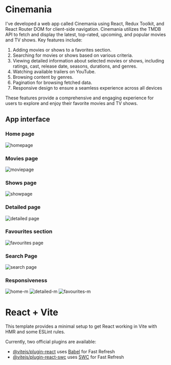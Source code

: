 # Cinemania
I've developed a web app called Cinemania using React, Redux Toolkit, and React Router DOM for client-side navigation. Cinemania utilizes the TMDB API to fetch and display the latest, top-rated, upcoming, and popular movies and TV shows. Key features include:

1. Adding movies or shows to a favorites section.
2. Searching for movies or shows based on various criteria.
3. Viewing detailed information about selected movies or shows, including ratings, cast, release date, seasons, durations, and genres.
4. Watching available trailers on YouTube.
5. Browsing content by genres.
6. Pagination for browsing fetched data.
7. Responsive design to ensure a seamless experience across all devices

These features provide a comprehensive and engaging experience for users to explore and enjoy their favorite movies and TV shows.

## App interface
### Home page
![homepage](https://github.com/user-attachments/assets/e8c7322f-5b21-44b5-af88-a5037d542ada)

### Movies page
![moviepage](https://github.com/user-attachments/assets/27ba2c85-8086-4c73-a576-f65d67e482b7)

### Shows page
![showpage](https://github.com/user-attachments/assets/6dd9fb48-c6ca-4214-987c-575a316c7fda)

### Detailed page
![detailed page](https://github.com/user-attachments/assets/af084f29-32b9-48c1-af1a-2fa800a82a59)

### Favourites section
![favourites page](https://github.com/user-attachments/assets/d43d489b-c9ad-46d8-9cb9-8c300abcbf34)

### Search Page
![search page](https://github.com/user-attachments/assets/e3115450-4a61-4173-bb0e-c2abe6d80009)

### Responsiveness
![home-m](https://github.com/user-attachments/assets/8878804f-532a-4475-b66d-06b969a125b1)
![detailed-m](https://github.com/user-attachments/assets/b07e3f1e-f71e-4a2b-8449-58481c356791)
![favourites-m](https://github.com/user-attachments/assets/c968bf13-4e64-4d75-8ba8-fd210b8a9bbb)


# React + Vite

This template provides a minimal setup to get React working in Vite with HMR and some ESLint rules.

Currently, two official plugins are available:

- [@vitejs/plugin-react](https://github.com/vitejs/vite-plugin-react/blob/main/packages/plugin-react/README.md) uses [Babel](https://babeljs.io/) for Fast Refresh
- [@vitejs/plugin-react-swc](https://github.com/vitejs/vite-plugin-react-swc) uses [SWC](https://swc.rs/) for Fast Refresh
